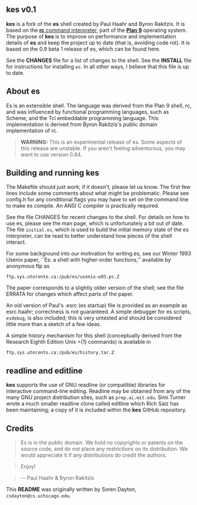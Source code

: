 kes v0.1
---------

**kes** is a fork of the **es** shell created by Paul Haahr and Byron Rakitzis. It is based on the [**rc** command interpreter](http://doc.cat-v.org/plan_9/4th_edition/papers/rc), part of the [**Plan 9**](http://plan9.bell-labs.com/plan9/) operating system. The purpose of **kes** is to improve on performance and implementation details of **es** and keep the project up to date (that is, avoiding code rot). It is based on the 0.9 beta 1 release of es, which can be found here.

See the **CHANGES** file for a list of changes to the shell. See the **INSTALL** file for instructions for installing `es`. In all other ways, I believe that this file is up to date.

About es
--------

Es is an extensible shell. The language was derived from the Plan 9 shell, rc, and was influenced by functional programming languages, such as Scheme, and the Tcl embeddable programming language. This implementation is derived from Byron Rakitzis's public domain implementation of rc.

>**WARNING:** This is an experimental release of es. Some aspects of this release are unstable. If you aren't feeling adventurous, you may want to use version 0.84.

Building and running kes
------------------------

The Makefile should just work; if it doesn't, please let us know. The first few lines include some comments about what might be problematic. Please see config.h for any conditional flags you may have to set on the command line to make es compile. An ANSI C compiler is practically required.

See the file CHANGES for recent changes to the shell. For details on how to use es, please see the man page, which is unfortunately a bit out of date. The file `initial.es`, which is used to build the initial memory state of the es interpreter, can be read to better understand how pieces of the shell interact.

For some background into our motivation for writing es, see our Winter 1993 Usenix paper, ``Es: a shell with higher-order functions,'' available by anonymous ftp as

`ftp.sys.utoronto.ca:/pub/es/usenix-w93.ps.Z`

The paper corresponds to a slightly older version of the shell; see the file ERRATA for changes which affect parts of the paper.

An old version of Paul's .esrc (es startup) file is provided as an example as esrc.haahr; correctness is not guaranteed. A simple debugger for es scripts, `esdebug`, is also included; this is very untested and should be considered little more than a sketch of a few ideas.

A simple history mechanism for this shell (conceptually derived from the Research Eighth Edition Unix =(1) commands) is available in

`ftp.sys.utoronto.ca:/pub/es/history.tar.Z`

readline and editline
---------------------
**kes** supports the use of GNU readline (or compatible) libraries for interactive command-line editing. Readline may be obtained from any of the many GNU project distribution sites, such as `prep.ai.mit.edu`. Simi Turner wrote a much smaller readline clone called editline which Rich Salz has been maintaining; a copy of it is included within the **kes** GitHub repository.

Credits
----------

>Es is in the public domain. We hold no copyrights or patents on the source code, and do not place any restrictions on its distribution. We would appreciate it if any distributions do credit the authors.

>Enjoy!

>-- Paul Haahr & Byron Rakitzis

This **README** was originally written by Soren Dayton, `csdayton@cs.uchicago.edu`.

